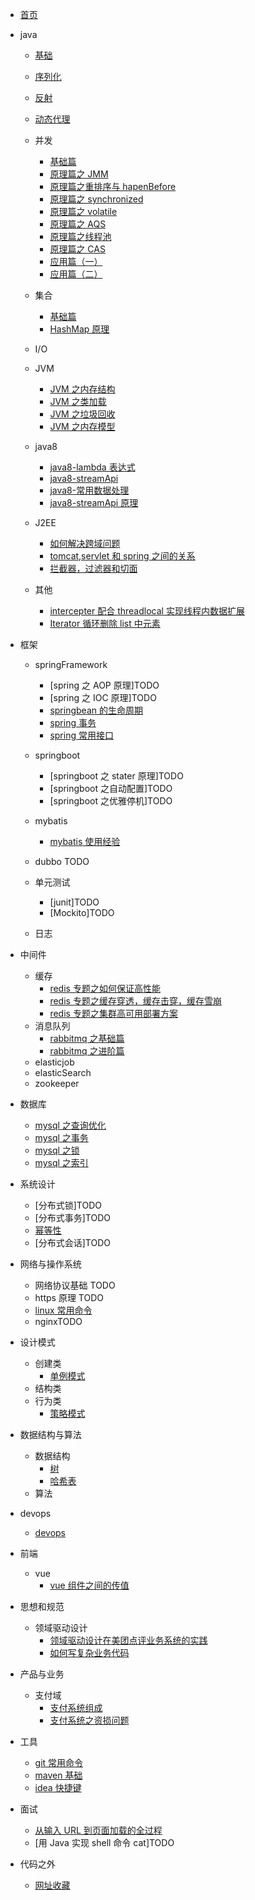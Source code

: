 - [首页](README.md)
- java

  - [基础](./docs/java/基础/基础.md)
  - [序列化](./docs/java/基础/序列化.md)
  - [反射](./docs/java/基础/反射.md)
  - [动态代理](./docs/java/基础/动态代理.md)
  - 并发

    - [基础篇](/docs/java/并发/基础篇.md)
    - [原理篇之 JMM](/docs/java/并发/原理篇之JMM.md)
    - [原理篇之重排序与 hapenBefore](/docs/java/并发/原理篇之重排序与hapenBefore.md)
    - [原理篇之 synchronized](/docs/java/并发/原理篇之synchronized.md)
    - [原理篇之 volatile](/docs/java/并发/原理篇之volatile.md)
    - [原理篇之 AQS](/docs/java/并发/原理篇之AQS.md)
    - [原理篇之线程池](/docs/java/并发/原理篇之线程池.md)
    - [原理篇之 CAS](/docs/java/并发/原理篇之CAS.md)
    - [应用篇（一）](/docs/java/并发/应用篇（一）.md)
    - [应用篇（二）](/docs/java/并发/应用篇（二）.md)

  - 集合

    - [基础篇](/docs/java/集合/基础篇.md)
    - [HashMap 原理](/docs/java/集合/HashMap原理.md)

  - I/O
  - JVM

    - [JVM 之内存结构](/docs/java/JVM/JVM之内存结构.md)
    - [JVM 之类加载](/docs/java/JVM/JVM之类加载.md)
    - [JVM 之垃圾回收](/docs/java/JVM/JVM之垃圾回收.md)
    - [JVM 之内存模型](/docs/java/JVM/JVM之内存模型.md)

  - java8

    - [java8-lambda 表达式](/docs/java/java8/java8-lambda表达式.md)
    - [java8-streamApi](/docs/java/java8/java8-streamApi.md)
    - [java8-常用数据处理](/docs/java/java8/java8-常用数据处理.md)
    - [java8-streamApi 原理](/docs/java/java8/浅谈javaStreamApi原理.md)

  - J2EE

    - [如何解决跨域问题](https://juejin.im/post/5c23993de51d457b8c1f4ee1)
    - [tomcat,servlet 和 spring 之间的关系](https://www.cnblogs.com/shawshawwan/p/9002126.html)
    - [拦截器，过滤器和切面](https://blog.csdn.net/fly910905/docs/details/86537648)

  - 其他

    - [intercepter 配合 threadlocal 实现线程内数据扩展](/docs/java/其他/intercepter-and-threadlocal.md)
    - [Iterator 循环删除 list 中元素](/docs/java/其他/Iterator循环删除list中元素.md)

- 框架

  - springFramework

    - [spring 之 AOP 原理]TODO
    - [spring 之 IOC 原理]TODO
    - [springbean 的生命周期](/docs/框架/springFramework/Bean的生命周期.md)
    - [spring 事务](/docs/框架/springFramework/spring事务.md)
    - [spring 常用接口](/docs/框架/springFramework/spring常用接口.md)

  - springboot

    - [springboot 之 stater 原理]TODO
    - [springboot 之自动配置]TODO
    - [springboot 之优雅停机]TODO

  - mybatis
    - [mybatis 使用经验](/docs/框架/mybatis/mybatis使用经验.md)
  - dubbo TODO
  - 单元测试
    - [junit]TODO
    - [Mockito]TODO
  - 日志

- 中间件
  - 缓存
    - [redis 专题之如何保证高性能](/docs/中间件/缓存/redis专题之如何保证高性能.md)
    - [redis 专题之缓存穿透，缓存击穿，缓存雪崩](/docs/中间件/缓存/redis专题之缓存穿透，缓存击穿，缓存雪崩.md)
    - [redis 专题之集群高可用部署方案](/docs/中间件/缓存/redis专题之集群高可用部署方案.md)
  - 消息队列
    - [rabbitmq 之基础篇](/docs/中间件/消息队列/rabbitmq之基础篇.md)
    - [rabbitmq 之进阶篇](/docs/中间件/消息队列/rabbitmq之进阶篇.md)
  - elasticjob
  - elasticSearch
  - zookeeper
- 数据库
  - [mysql 之查询优化](/docs/数据库/mysql之查询优化.md)
  - [mysql 之事务](/docs/数据库/mysql之事务.md)
  - [mysql 之锁](/docs/数据库/mysql之锁.md)
  - [mysql 之索引](/docs/数据库/mysql之索引.md)
- 系统设计
  - [分布式锁]TODO
  - [分布式事务]TODO
  - [幂等性](/docs/系统设计/幂等性.md)
  - [分布式会话]TODO
- 网络与操作系统

  - 网络协议基础 TODO
  - https 原理 TODO
  - [linux 常用命令](/docs/网络与操作系统/linux常用命令.md)
  - nginxTODO

- 设计模式

  - 创建类
    - [单例模式](/docs/设计模式/创建类/单例模式.md)
  - 结构类
  - 行为类
    - [策略模式](/docs/设计模式/行为类/策略模式.md)

- 数据结构与算法
  - 数据结构
    - [树](https://www.cnblogs.com/maybe2030/p/4732377.html)
    - [哈希表](https://www.cnblogs.com/maybe2030/p/4719267.html)
  - 算法
- devops
  - [devops](/docs/devops/devops.md)
- 前端
  - vue
    - [vue 组件之间的传值](/docs/前端/vue组件之间的传值.md)
- 思想和规范
  - 领域驱动设计
    - [领域驱动设计在美团点评业务系统的实践](https://yq.aliyun.com/docss/319159?utm_content=m_38302)
    - [如何写复杂业务代码](https://yq.aliyun.com/articles/712581?spm=a2c4e.11155435.0.0.7c0d1500X9Q5mO)
- 产品与业务
  - 支付域
    - [支付系统组成](/docs/产品和业务/支付系统组成.md)
    - [支付系统之资损问题](/docs/产品和业务/支付系统之资损问题.md)
- 工具
  - [git 常用命令](/docs/工具/git常用命令.md)
  - [maven 基础](/docs/工具/maven基础.md)
  - [idea 快捷键](/docs/工具/idea快捷键.md)
- 面试

  - [从输入 URL 到页面加载的全过程](/docs/面试/从输入URL到页面加载的全过程.md)
  - [用 Java 实现 shell 命令 cat]TODO

- 代码之外
  - [网址收藏](/docs/others/网址收藏.md)
